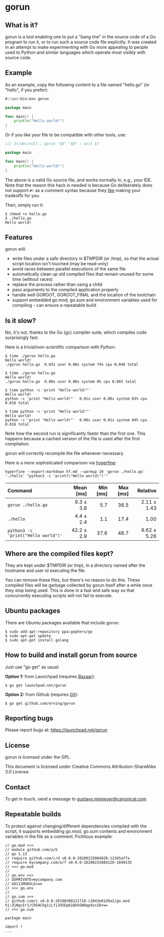 # gorun

## What is it?
gorun is a tool enabling one to put a "bang line" in the source code of a Go program to run it, or to run such a source code file explicitly. It was created in an attempt to make experimenting with Go more appealing to people used to Python and similar languages which operate most visibly with source code.

## Example
As an example, copy the following content to a file named "hello.go" (or "hello", if you prefer):

```go
#!/usr/bin/env gorun

package main

func main() {
    println("Hello world!")
}
```

Or if you like your file to be compatible with other tools, use:

```go
/// 2>/dev/null ; gorun "$0" "$@" ; exit $?

package main

func main() {
    println("Hello world!")
}
```

The above is a valid Go source file, and works normally in, e.g., your IDE. Note that the reason this hack is needed is because Go deliberately does not support `#!` as a comment syntax because they [like](https://groups.google.com/g/golang-nuts/c/iGHWoUQFHjg/discussion) making your tradeoffs for you.

Then, simply run it:

```
$ chmod +x hello.go
$ ./hello.go
Hello world!
```

## Features
gorun will:

  * write files under a safe directory in $TMPDIR (or /tmp), so that the actual script location isn't touched (may be read-only)
  * avoid races between parallel executions of the same file
  * automatically clean up old compiled files that remain unused for some time (without races)
  * replace the process rather than using a child
  * pass arguments to the compiled application properly
  * handle well GOROOT, GOROOT_FINAL and the location of the toolchain
  * support embedded go.mod, go.sum and environment variables used for compiling - can ensure a repeatable build

## Is it slow?
No, it's not, thanks to the Go (gc) compiler suite, which compiles code surprisingly fast.

Here is a trivial/non-scientific comparison with Python:

```
$ time ./gorun hello.go
Hello world!
./gorun hello.go  0.03s user 0.00s system 74% cpu 0.040 total

$ time ./gorun hello.go
Hello world!
./gorun hello.go  0.00s user 0.00s system 0% cpu 0.003 total

$ time python -c 'print "Hello world!"'                                                        
Hello world!
python -c 'print "Hello world!"'  0.01s user 0.00s system 63% cpu 0.016 total

$ time python -c 'print "Hello world!"'
Hello world!
python -c 'print "Hello world!"'  0.00s user 0.01s system 64% cpu 0.016 total
```

Note how the second run is significantly faster than the first one. This happens because a cached version of the file is used after the first compilation.

gorun will correctly recompile the file whenever necessary.

Here is a more sophisticated comparison via [hyperfine](https://github.com/sharkdp/hyperfine):

`hyperfine --export-markdown hf.md --warmup 10 'gorun ./hello.go' './hello' "python3 -c 'print(\"Hello world\")'"`

| Command | Mean [ms] | Min [ms] | Max [ms] | Relative |
|:---|---:|---:|---:|---:|
| `gorun ./hello.go` | 9.3 ± 3.8 | 5.7 | 36.5 | 2.11 ± 1.43 |
| `./hello` | 4.4 ± 2.4 | 1.1 | 17.4 | 1.00 |
| `python3 -c 'print("Hello world")'` | 42.2 ± 2.9 | 37.6 | 48.7 | 9.62 ± 5.26 |


## Where are the compiled files kept?
They are kept under $TMPDIR (or tmp), in a directory named after the hostname and user id executing the file.

You can remove these files, but there's no reason to do this. These compiled files will be garbage collected by gorun itself after a while once they stop being used. This is done in a fast and safe way so that concurrently executing scripts will not fail to execute.

## Ubuntu packages
There are Ubuntu packages available that include gorun:

```
$ sudo add-apt-repository ppa:gophers/go 
$ sudo apt-get update 
$ sudo apt-get install golang 
```

## How to build and install gorun from source
Just use "go get" as usual:

**Option 1:** from Launchpad (requires [Bazaar](http://wiki.bazaar.canonical.com/)):

```
$ go get launchpad.net/gorun
```

**Option 2:** from Github (requires [Git](http://git-scm.com)):

```
$ go get github.com/erning/gorun
```

## Reporting bugs
Please report bugs at: https://launchpad.net/gorun

## License

gorun is licensed under the GPL.

This document is licensed under Creative Commons Attribution-ShareAlike 3.0 License.

## Contact
To get in touch, send a message to gustavo.niemeyer@canonical.com

## Repeatable builds
To protect against changing/different dependencies compiled with the script, it supports embedding 
go.mod, go.sum contents and environment variables in the file as a comment. Fictitious example:
    
    // go.mod >>>
    // module github.com/a/b
    // go 1.13
    // require github.com/c/d v0.0.0-20200225084820-12345affa
    // require mycompany.com/e/f v0.0.0-20200225084120-1849135
    // <<< go.mod
    //
    // go.env >>>
    // GOPRIVATE=mycompany.com
    // GO111MODULE=on
    // <<< go.env
    //
    // go.sum >>>
    // github.com/c v0.0.0-20190308221718-c2843e01d9a2/go.mod h1:djNgcEr1/C05ACkg1iLfiJU5Ep61QUkGW8qpdssI0+w=
    // <<< go.sum
    
    package main
    
    import (
    ...

